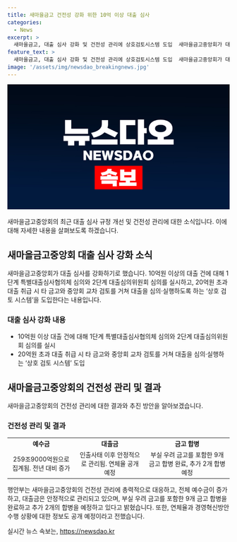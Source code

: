 ```yaml
---
title: 새마을금고 건전성 강화 위한 10억 이상 대출 심사
categories:
  - News
excerpt: >
  새마을금고, 대출 심사 강화 및 건전성 관리에 상호검토시스템 도입  새마을금고중앙회가 대출 심사 강화를 통해 건전성을 관리하고, 20억원 초과 대출은 상호검토시스템을 통해 타 금고와의 교차 검토를 도입한다. 또한, 경영혁신을 위해 설립된 과제 중 40개를 완료하고, 인출사태 이후 예수금이 증가했다고 밝혀졌다. 김인 새마을금고중앙회 회장은 보수를 20.3% 자진 삭감해 조정하는 등 혁신을 추진하고 있다. (150자)
feature_text: >
  새마을금고, 대출 심사 강화 및 건전성 관리에 상호검토시스템 도입  새마을금고중앙회가 대출 심사 강화를 통해 건전성을 관리하고, 20억원 초과 대출은 상호검토시스템을 통해 타 금고와의 교차 검토를 도입한다. 또한, 경영혁신을 위해 설립된 과제 중 40개를 완료하고, 인출사태 이후 예수금이 증가했다고 밝혀졌다. 김인 새마을금고중앙회 회장은 보수를 20.3% 자진 삭감해 조정하는 등 혁신을 추진하고 있다. (150자)
image: '/assets/img/newsdao_breakingnews.jpg'
---
```


<p><img src="/assets/img/newsdao_breakingnews.jpg" alt="firstkoreanews 속보" /></p>

<p>새마을금고중앙회의 최근 대출 심사 규정 개선 및 건전성 관리에 대한 소식입니다. 이에 대해 자세한 내용을 살펴보도록 하겠습니다.</p>

<h2 data-ke-size="size26">새마을금고중앙회 대출 심사 강화 소식</h2>

<p data-ke-size="size16">새마을금고중앙회가 대출 심사를 강화하기로 했습니다. 10억원 이상의 대출 건에 대해 1단계 특별대출심사협의체 심의와 2단계 대출심의위원회 심의를 실시하고, 20억원 초과 대출 취급 시 타 금고와 중앙회 교차 검토를 거쳐 대출을 심의·실행하도록 하는 ‘상호 검토 시스템’을 도입한다는 내용입니다.</p>

<h3>대출 심사 강화 내용</h3>

<ul>
  <li>10억원 이상 대출 건에 대해 1단계 특별대출심사협의체 심의와 2단계 대출심의위원회 심의를 실시</li>
  <li>20억원 초과 대출 취급 시 타 금고와 중앙회 교차 검토를 거쳐 대출을 심의·실행하는 ‘상호 검토 시스템’ 도입</li>
</ul>

<h2 data-ke-size="size26">새마을금고중앙회의 건전성 관리 및 결과</h2>

<p data-ke-size="size16">새마을금고중앙회의 건전성 관리에 대한 결과와 추진 방안을 알아보겠습니다. </p>

<h3>건전성 관리 및 결과</h3>

<table>
  <tr>
    <td style="text-align: center; height: 17px;"><b>예수금</b></td>
    <td style="text-align: center; height: 17px;"><b>대출금</b></td>
    <td style="text-align: center; height: 17px;"><b>금고 합병</b></td>
  </tr>
  <tr>
    <td style="text-align: center; height: 17px;">259조9000억원으로 집계됨. 전년 대비 증가</td>
    <td style="text-align: center; height: 17px;">인출사태 이후 안정적으로 관리됨. 연체율 공개 예정</td>
    <td style="text-align: center; height: 17px;">부실 우려 금고를 포함한 9개 금고 합병 완료, 추가 2개 합병 예정</td>
  </tr>
</table>

<p data-ke-size="size16">행안부는 새마을금고중앙회의 건전성 관리에 총력적으로 대응하고, 전체 예수금이 증가하고, 대출금은 안정적으로 관리되고 있으며, 부실 우려 금고를 포함한 9개 금고 합병을 완료하고 추가 2개의 합병을 예정하고 있다고 밝혔습니다. 또한, 연체율과 경영혁신방안 수행 상황에 대한 정보도 공개 예정이라고 전했습니다.</p>
실시간 뉴스 속보는, <a href="https://newsdao.kr" rel="dofollow">https://newsdao.kr</a>


